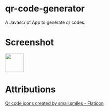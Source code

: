 # qr-code-generator
A Javascript App to generate qr codes.

# Screenshot
<img src="/qr-code-generator/blob/main/src/assets/media/screenshot.png" height="60" width="60" >

# Attributions
[Qr code icons created by small.smiles - Flaticon](https://www.flaticon.com/free-icons/qr-code)

